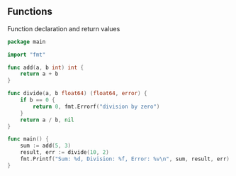 <!-- METADATA
{
  "title": "Golang Functions",
  "tags": [
    "go",
    "functions",
    "io"
  ],
  "language": "go"
}
-->

## Functions
Function declaration and return values
```go
package main

import "fmt"

func add(a, b int) int {
    return a + b
}

func divide(a, b float64) (float64, error) {
    if b == 0 {
        return 0, fmt.Errorf("division by zero")
    }
    return a / b, nil
}

func main() {
    sum := add(5, 3)
    result, err := divide(10, 2)
    fmt.Printf("Sum: %d, Division: %f, Error: %v\n", sum, result, err)
}
```